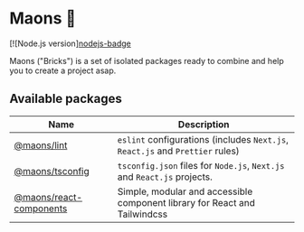 # Maons 🧱

[![Node.js version][nodejs-badge][nodejs]

Maons ("Bricks") is a set of isolated packages ready to combine and help you to create a project asap.

## Available packages

| Name | Description |
| -- | -- |
| [@maons/lint](./packages/lint) | `eslint` configurations (includes `Next.js`, `React.js` and `Prettier` rules) |
| [@maons/tsconfig](./packages/tsconfig) | `tsconfig.json` files for `Node.js`, `Next.js` and `React.js` projects. |
| [@maons/react-components](./components/react) | Simple, modular and accessible component library for React and Tailwindcss |

[nodejs]: https://nodejs.org/dist/latest-v18.x/docs/api/